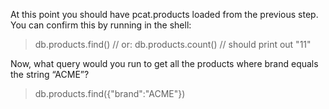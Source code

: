 At this point you should have pcat.products loaded from the previous step. You can confirm this by running in the shell:

> db.products.find()
> // or:
> db.products.count()
> // should print out "11"

Now, what query would you run to get all the products where brand equals the string “ACME”?

> db.products.find({"brand":"ACME"})

